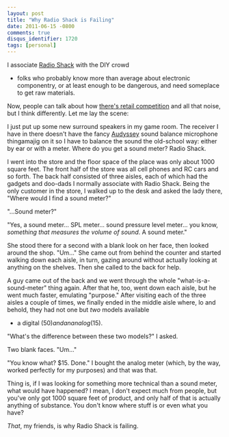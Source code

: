 ```yaml
---
layout: post
title: "Why Radio Shack is Failing"
date: 2011-06-15 -0800
comments: true
disqus_identifier: 1720
tags: [personal]
---
```

I associate [Radio Shack](http://www.radioshack.com/) with the DIY crowd
- folks who probably know more than average about electronic
componentry, or at least enough to be dangerous, and need someplace to
get raw materials.

Now, people can talk about how [there's retail
competition](http://blogs.forbes.com/lauraheller/2011/04/26/why-radioshack-is-failing-or-attack-of-the-mbas/)
and all that noise, but I think differently. Let me lay the scene:

I just put up some new surround speakers in my game room. The receiver I
have in there doesn't have the fancy
[Audyssey](http://www.audyssey.com/) sound balance microphone
thingamajig on it so I have to balance the sound the old-school way:
either by ear or with a meter. Where do you get a sound meter? Radio
Shack.

I went into the store and the floor space of the place was only about
1000 square feet. The front half of the store was all cell phones and RC
cars and so forth. The back half consisted of three aisles, each of
which had the gadgets and doo-dads I normally associate with Radio
Shack. Being the only customer in the store, I walked up to the desk and
asked the lady there, "Where would I find a sound meter?"

"...Sound meter?"

"Yes, a sound meter... SPL meter... sound pressure level meter... you
know, *something that measures the volume of sound*. A sound meter."

She stood there for a second with a blank look on her face, then looked
around the shop. "Um..." She came out from behind the counter and
started walking down each aisle, in turn, gazing around without actually
looking at anything on the shelves. Then she called to the back for
help.

A guy came out of the back and we went through the whole
"what-is-a-sound-meter" thing again. After that he, too, went down each
aisle, but he went much faster, emulating "purpose." After visiting each
of the three aisles a couple of times, we finally ended in the middle
aisle where, lo and behold, they had not one but *two* models available
- a digital ($50) and an analog ($15).

"What's the difference between these two models?" I asked.

Two blank faces. "Um..."

"You know what? $15. Done." I bought the analog meter (which, by the
way, worked perfectly for my purposes) and that was that.

Thing is, if I was looking for something more technical than a sound
meter, what would have happened? I mean, I don't expect much from
people, but you've only got 1000 square feet of product, and only half
of that is actually anything of substance. You don't know where stuff is
or even what you have?

*That*, my friends, is why Radio Shack is failing.

